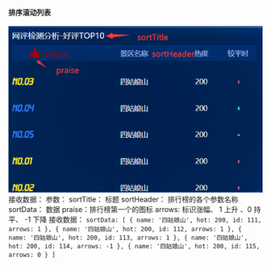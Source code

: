 #### 排序滚动列表
![avatar](/src/assets/image/readMe/sortList.png)
接收数据：
参数：
sortTitle： 标题
sortHeader： 排行榜的各个参数名称
sortData： 数据
praise：排行榜第一个的图标
arrows: 标识涨幅、 1  上升 、0 持平、 -1 下降
接收数据：
`sortData: [
        { name: '四姑娘山', hot: 200, id: 111, arrows: 1 },
        { name: '四姑娘山', hot: 200, id: 112, arrows: 1 },
        { name: '四姑娘山', hot: 200, id: 113, arrows: 1 },
        { name: '四姑娘山', hot: 200, id: 114, arrows: -1 },
        { name: '四姑娘山', hot: 200, id: 115, arrows: 0 }
      ]`
